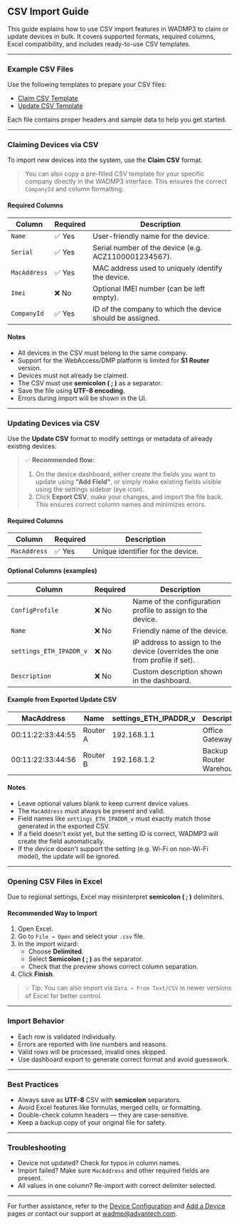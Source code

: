 ## CSV Import Guide

This guide explains how to use CSV import features in WADMP3 to claim or update devices in bulk. It covers supported formats, required columns, Excel compatibility, and includes ready-to-use CSV templates.

---

### Example CSV Files

Use the following templates to prepare your CSV files:

- [Claim CSV Template](/assets/claim-template.csv)
- [Update CSV Template](/assets/update-template.csv)

Each file contains proper headers and sample data to help you get started.

---

### Claiming Devices via CSV

To import new devices into the system, use the **Claim CSV** format.

>  You can also copy a pre-filled CSV template for your specific company directly in the WADMP3 interface. This ensures the correct `CompanyId` and column formatting.

#### Required Columns

| Column      | Required | Description                                           |
|-------------|----------|-------------------------------------------------------|
| `Name`      | ✅ Yes   | User-friendly name for the device.                     |
| `Serial`    | ✅ Yes   | Serial number of the device (e.g. ACZ1100001234567).   |
| `MacAddress`| ✅ Yes   | MAC address used to uniquely identify the device.      |
| `Imei`      | ❌ No    | Optional IMEI number (can be left empty).              |
| `CompanyId` | ✅ Yes   | ID of the company to which the device should be assigned. |


#### Notes
- All devices in the CSV must belong to the same company.
- Support for the WebAccess/DMP platform is limited for **S1 Router** version.
- Devices must not already be claimed.
- The CSV must use **semicolon ( ; )** as a separator.
- Save the file using **UTF-8 encoding**.
- Errors during import will be shown in the UI.

---

### Updating Devices via CSV

Use the **Update CSV** format to modify settings or metadata of already existing devices.

> ✅ **Recommended flow:**  
> 1. On the device dashboard, either create the fields you want to update using **"Add Field"**, or simply make existing fields visible using the settings sidebar (eye icon).  
> 2. Click **Export CSV**, make your changes, and import the file back.  
> This ensures correct column names and minimizes errors.

#### Required Columns

| Column       | Required | Description                          |
|--------------|----------|--------------------------------------|
| `MacAddress` | ✅ Yes   | Unique identifier for the device.    |

#### Optional Columns (examples)

| Column                    | Required | Description                                                                  |
|---------------------------|----------|------------------------------------------------------------------------------|
| `ConfigProfile`           | ❌ No    | Name of the configuration profile to assign to the device.                   |
| `Name`                    | ❌ No    | Friendly name of the device.                                                 |
| `settings_ETH_IPADDR_v`  | ❌ No    | IP address to assign to the device (overrides the one from profile if set).  |
| `Description` | ❌ No    | Custom description shown in the dashboard.                                   |

#### Example from Exported Update CSV

| MacAddress         | Name       | settings_ETH_IPADDR_v  | Description                 |
|--------------------|------------|------------------------|-----------------------------|
| 00:11:22:33:44:55  | Router A   | 192.168.1.1            | Office Gateway              |
| 00:11:22:33:44:56  | Router B   | 192.168.1.2            | Backup Router Warehouse     |

#### Notes

- Leave optional values blank to keep current device values.
- The `MacAddress` must always be present and valid.
- Field names like `settings_ETH_IPADDR_v` must exactly match those generated in the exported CSV.
- If a field doesn't exist yet, but the setting ID is correct, WADMP3 will create the field automatically.
- If the device doesn't support the setting (e.g. Wi-Fi on non-Wi-Fi model), the update will be ignored.

---

### Opening CSV Files in Excel

Due to regional settings, Excel may misinterpret **semicolon ( ; )** delimiters.

#### Recommended Way to Import

1. Open Excel.
2. Go to `File → Open` and select your `.csv` file.
3. In the import wizard:
   - Choose **Delimited**.
   - Select **Semicolon ( ; )** as the separator.
   - Check that the preview shows correct column separation.
4. Click **Finish**.

> 💡 Tip: You can also import via `Data → From Text/CSV` in newer versions of Excel for better control.

---

### Import Behavior

- Each row is validated individually.
- Errors are reported with line numbers and reasons.
- Valid rows will be processed, invalid ones skipped.
- Use dashboard export to generate correct format and avoid guesswork.

---

### Best Practices

- Always save as **UTF-8** CSV with **semicolon** separators.
- Avoid Excel features like formulas, merged cells, or formatting.
- Double-check column headers — they are case-sensitive.
- Keep a backup copy of your original file for safety.

---

### Troubleshooting

-  Device not updated? Check for typos in column names.
-  Import failed? Make sure `MacAddress` and other required fields are present.
-  All values in one column? Re-import with correct delimiter selected.
---

 For further assistance, refer to the [Device Configuration](../device-configuration) and [Add a Device](../../adding-devices/add-a-device) pages or contact our support at [wadmp@advantech.com](mailto:wadmp@advantech.com).

